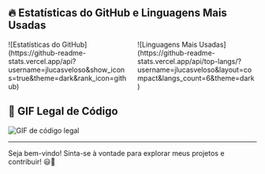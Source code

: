 ## 🔥 Estatísticas do GitHub e Linguagens Mais Usadas

<div style="display: flex; justify-content: space-between;">
  <div style="width: 48%;">
    ![Estatísticas do GitHub](https://github-readme-stats.vercel.app/api?username=jlucasveloso&show_icons=true&theme=dark&rank_icon=github)
  </div>
  <div style="width: 48%;">
    ![Linguagens Mais Usadas](https://github-readme-stats.vercel.app/api/top-langs/?username=jlucasveloso&layout=compact&langs_count=6&theme=dark)
  </div>
</div>

## 🎨 GIF Legal de Código

![GIF de código legal](https://github.com/SEU_USERNAME/SEU_REPOSITORIO/blob/main/nomedogif.gif)

---

Seja bem-vindo! Sinta-se à vontade para explorar meus projetos e contribuir! 😃🚀
